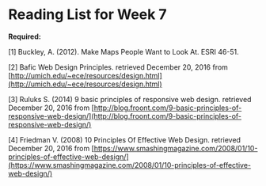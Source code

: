 # Reading List for Week 7

**Required:**

[1] Buckley, A. (2012). Make Maps People Want to Look At. ESRI 46-51.

[2] Bafic Web Design Principles. retrieved December 20, 2016 from [http://umich.edu/~ece/resources/design.html](http://umich.edu/~ece/resources/design.html)

[3] Ruluks S. (2014) 9 basic principles of responsive web design. retrieved December 20, 2016 from [http://blog.froont.com/9-basic-principles-of-responsive-web-design/](http://blog.froont.com/9-basic-principles-of-responsive-web-design/)

[4] Friedman V. (2008) 10 Principles Of Effective Web Design. retrieved December 20, 2016 from [https://www.smashingmagazine.com/2008/01/10-principles-of-effective-web-design/](https://www.smashingmagazine.com/2008/01/10-principles-of-effective-web-design/)